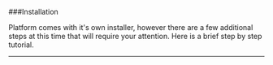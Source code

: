 ###Installation

Platform comes with it's own installer, however there are a few additional steps at this time that will require your attention. Here is a brief step by step tutorial.

----------

